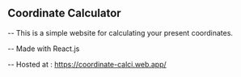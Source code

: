 ## Coordinate Calculator 

-- This is a simple website for calculating your present coordinates.

-- Made with React.js

-- Hosted at : https://coordinate-calci.web.app/
